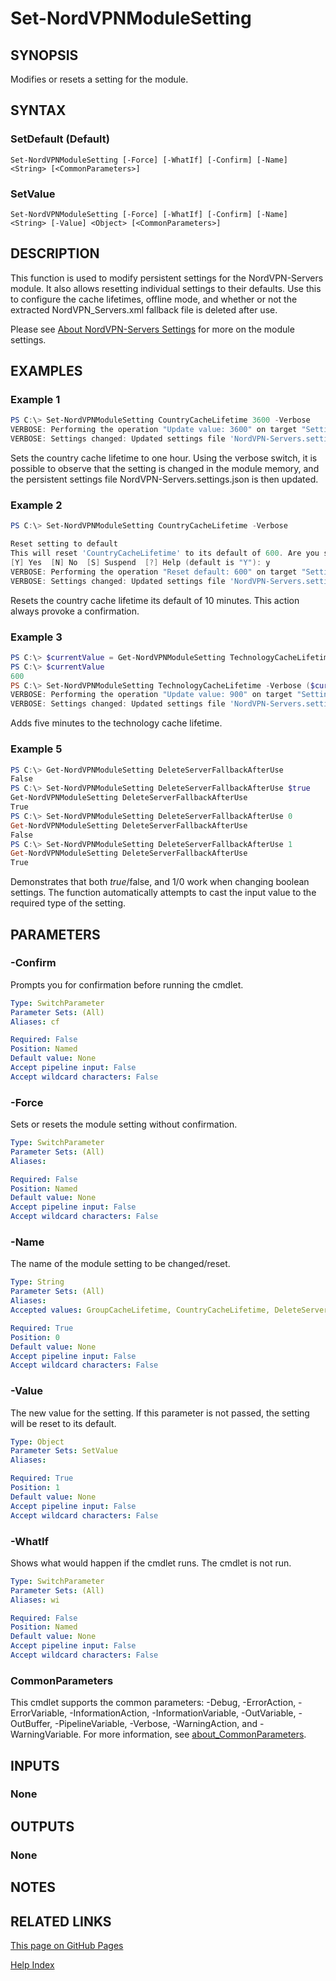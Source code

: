 ﻿
# Set-NordVPNModuleSetting

## SYNOPSIS
Modifies or resets a setting for the module.

## SYNTAX

### SetDefault (Default)
```
Set-NordVPNModuleSetting [-Force] [-WhatIf] [-Confirm] [-Name] <String> [<CommonParameters>]
```

### SetValue
```
Set-NordVPNModuleSetting [-Force] [-WhatIf] [-Confirm] [-Name] <String> [-Value] <Object> [<CommonParameters>]
```

## DESCRIPTION
This function is used to modify persistent settings for the NordVPN-Servers
module. It also allows resetting individual settings to their defaults. Use
this to configure the cache lifetimes, offline mode, and whether or not the
extracted NordVPN_Servers.xml fallback file is deleted after use.

Please see [About NordVPN-Servers Settings](./about_NordVPN-Servers_Settings.md)
for more on the module settings.

## EXAMPLES

### Example 1
```powershell
PS C:\> Set-NordVPNModuleSetting CountryCacheLifetime 3600 -Verbose
VERBOSE: Performing the operation "Update value: 3600" on target "Setting: CountryCacheLifetime".
VERBOSE: Settings changed: Updated settings file 'NordVPN-Servers.settings.json'
```

Sets the country cache lifetime to one hour. Using the verbose switch, it is
possible to observe that the setting is changed in the module memory, and the
persistent settings file NordVPN-Servers.settings.json is then updated.

### Example 2
```powershell
PS C:\> Set-NordVPNModuleSetting CountryCacheLifetime -Verbose

Reset setting to default
This will reset 'CountryCacheLifetime' to its default of 600. Are you sure?
[Y] Yes  [N] No  [S] Suspend  [?] Help (default is "Y"): y
VERBOSE: Performing the operation "Reset default: 600" on target "Setting: CountryCacheLifetime".
VERBOSE: Settings changed: Updated settings file 'NordVPN-Servers.settings.json'
```

Resets the country cache lifetime its default of 10 minutes. This action always
provoke a confirmation.

### Example 3
```powershell
PS C:\> $currentValue = Get-NordVPNModuleSetting TechnologyCacheLifetime
PS C:\> $currentValue
600
PS C:\> Set-NordVPNModuleSetting TechnologyCacheLifetime -Verbose ($currentValue + 300)
VERBOSE: Performing the operation "Update value: 900" on target "Setting: TechnologyCacheLifetime".
VERBOSE: Settings changed: Updated settings file 'NordVPN-Servers.settings.json'
```

Adds five minutes to the technology cache lifetime.

### Example 5
```powershell
PS C:\> Get-NordVPNModuleSetting DeleteServerFallbackAfterUse
False
PS C:\> Set-NordVPNModuleSetting DeleteServerFallbackAfterUse $true
Get-NordVPNModuleSetting DeleteServerFallbackAfterUse
True
PS C:\> Set-NordVPNModuleSetting DeleteServerFallbackAfterUse 0
Get-NordVPNModuleSetting DeleteServerFallbackAfterUse
False
PS C:\> Set-NordVPNModuleSetting DeleteServerFallbackAfterUse 1
Get-NordVPNModuleSetting DeleteServerFallbackAfterUse
True
```

Demonstrates that both $true/$false, and 1/0 work when changing boolean
settings. The function automatically attempts to cast the input value to
the required type of the setting.

## PARAMETERS

### -Confirm
Prompts you for confirmation before running the cmdlet.

```yaml
Type: SwitchParameter
Parameter Sets: (All)
Aliases: cf

Required: False
Position: Named
Default value: None
Accept pipeline input: False
Accept wildcard characters: False
```

### -Force
Sets or resets the module setting without confirmation.

```yaml
Type: SwitchParameter
Parameter Sets: (All)
Aliases:

Required: False
Position: Named
Default value: None
Accept pipeline input: False
Accept wildcard characters: False
```

### -Name
The name of the module setting to be changed/reset.

```yaml
Type: String
Parameter Sets: (All)
Aliases:
Accepted values: GroupCacheLifetime, CountryCacheLifetime, DeleteServerFallbackAfterUse, OfflineMode, TechnologyCacheLifetime

Required: True
Position: 0
Default value: None
Accept pipeline input: False
Accept wildcard characters: False
```

### -Value
The new value for the setting.
If this parameter is not passed, the setting will be reset to its default.

```yaml
Type: Object
Parameter Sets: SetValue
Aliases:

Required: True
Position: 1
Default value: None
Accept pipeline input: False
Accept wildcard characters: False
```

### -WhatIf
Shows what would happen if the cmdlet runs.
The cmdlet is not run.

```yaml
Type: SwitchParameter
Parameter Sets: (All)
Aliases: wi

Required: False
Position: Named
Default value: None
Accept pipeline input: False
Accept wildcard characters: False
```

### CommonParameters
This cmdlet supports the common parameters: -Debug, -ErrorAction, -ErrorVariable, -InformationAction, -InformationVariable, -OutVariable, -OutBuffer, -PipelineVariable, -Verbose, -WarningAction, and -WarningVariable. For more information, see [about_CommonParameters](http://go.microsoft.com/fwlink/?LinkID=113216).

## INPUTS

### None

## OUTPUTS

### None

## NOTES

## RELATED LINKS

[This page on GitHub Pages](https://thefreeman193.github.io/NordVPN-Servers/Set-NordVPNModuleSetting.html)

[Help Index](./HELPINDEX.md)
